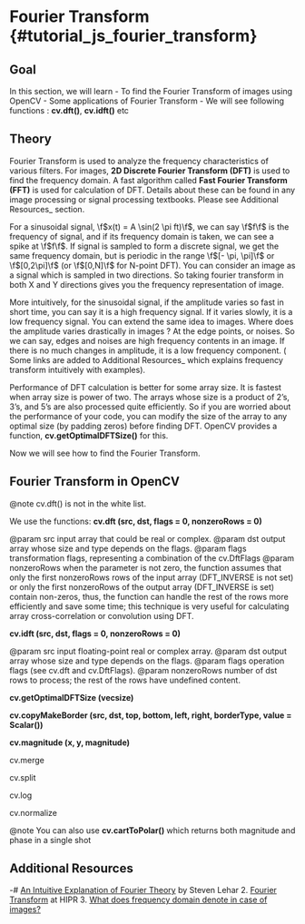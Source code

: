 Fourier Transform {#tutorial_js_fourier_transform}
=================

Goal
----

In this section, we will learn
    -   To find the Fourier Transform of images using OpenCV
    -   Some applications of Fourier Transform
    -   We will see following functions : **cv.dft()**, **cv.idft()** etc

Theory
------

Fourier Transform is used to analyze the frequency characteristics of various filters. For images,
**2D Discrete Fourier Transform (DFT)** is used to find the frequency domain. A fast algorithm
called **Fast Fourier Transform (FFT)** is used for calculation of DFT. Details about these can be
found in any image processing or signal processing textbooks. Please see Additional Resources_
section.

For a sinusoidal signal, \f$x(t) = A \sin(2 \pi ft)\f$, we can say \f$f\f$ is the frequency of signal, and
if its frequency domain is taken, we can see a spike at \f$f\f$. If signal is sampled to form a discrete
signal, we get the same frequency domain, but is periodic in the range \f$[- \pi, \pi]\f$ or \f$[0,2\pi]\f$
(or \f$[0,N]\f$ for N-point DFT). You can consider an image as a signal which is sampled in two
directions. So taking fourier transform in both X and Y directions gives you the frequency
representation of image.

More intuitively, for the sinusoidal signal, if the amplitude varies so fast in short time, you can
say it is a high frequency signal. If it varies slowly, it is a low frequency signal. You can extend
the same idea to images. Where does the amplitude varies drastically in images ? At the edge points,
or noises. So we can say, edges and noises are high frequency contents in an image. If there is no
much changes in amplitude, it is a low frequency component. ( Some links are added to
Additional Resources_ which explains frequency transform intuitively with examples).

Performance of DFT calculation is better for some array size. It is fastest when array size is power
of two. The arrays whose size is a product of 2’s, 3’s, and 5’s are also processed quite
efficiently. So if you are worried about the performance of your code, you can modify the size of
the array to any optimal size (by padding zeros) before finding DFT. OpenCV provides a function, **cv.getOptimalDFTSize()** for this. 

Now we will see how to find the Fourier Transform.

Fourier Transform in OpenCV
---------------------------

@note cv.dft() is not in the white list.

We use the functions: **cv.dft (src, dst, flags = 0, nonzeroRows = 0)** 

@param src           input array that could be real or complex.
@param dst           output array whose size and type depends on the flags.
@param flags         transformation flags, representing a combination of the cv.DftFlags
@param nonzeroRows   when the parameter is not zero, the function assumes that only the first nonzeroRows rows of the input array (DFT_INVERSE is not set) or only the first nonzeroRows of the output array (DFT_INVERSE is set) contain non-zeros, thus, the function can handle the rest of the rows more efficiently and save some time; this technique is very useful for calculating array cross-correlation or convolution using DFT.

**cv.idft (src, dst, flags = 0, nonzeroRows = 0)** 

@param src           input floating-point real or complex array.
@param dst           output array whose size and type depends on the flags.
@param flags         operation flags (see cv.dft and cv.DftFlags).
@param nonzeroRows   number of dst rows to process; the rest of the rows have undefined content.

**cv.getOptimalDFTSize (vecsize)**

**cv.copyMakeBorder (src, dst, top, bottom, left, right, borderType, value = Scalar())**

**cv.magnitude (x, y, magnitude)**

cv.merge

cv.split

cv.log

cv.normalize

@note You can also use **cv.cartToPolar()** which returns both magnitude and phase in a single shot


Additional Resources
--------------------

-#  [An Intuitive Explanation of Fourier
    Theory](http://cns-alumni.bu.edu/~slehar/fourier/fourier.html) by Steven Lehar
2.  [Fourier Transform](http://homepages.inf.ed.ac.uk/rbf/HIPR2/fourier.htm) at HIPR
3.  [What does frequency domain denote in case of images?](http://dsp.stackexchange.com/q/1637/818)
